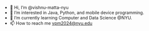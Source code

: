 - 👋 Hi, I’m @vishnu-matta-nyu
- 👀 I’m interested in Java, Python, and mobile device programming.
- 🌱 I’m currently learning Computer and Data Science @NYU.
- 📫 How to reach me vpm2024@nyu.edu

